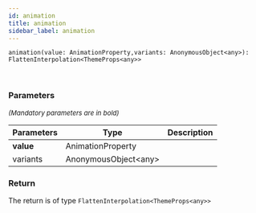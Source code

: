 ```yaml
---
id: animation
title: animation
sidebar_label: animation
---
```


```tsx
animation(value: AnimationProperty,variants: AnonymousObject<any>): FlattenInterpolation<ThemeProps<any>>
```
<br/>



### Parameters

<font size="2"><i>(Mandatory parameters are in bold)</i></font>

| Parameters | Type | Description |
| --------- | ---- | ----------- |
| **value** | AnimationProperty |  |
| variants | AnonymousObject<any\> |  |


### Return



The return is of type <code>FlattenInterpolation<ThemeProps<any\>\></code>